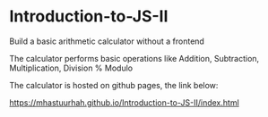 # Introduction-to-JS-II
Build a basic arithmetic calculator without a frontend

 The calculator performs basic operations like Addition, Subtraction, Multiplication, Division % Modulo
 
The calculator is hosted on github pages, the link below: 

https://mhastuurhah.github.io/Introduction-to-JS-II/index.html

